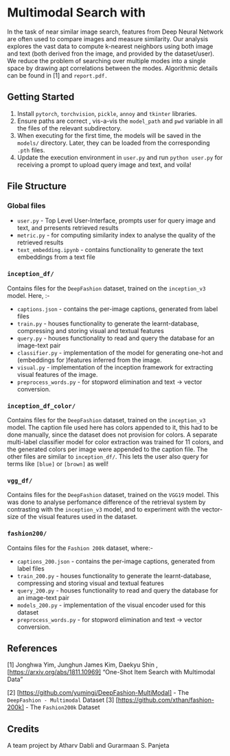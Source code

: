 # Multimodal Search with 

In the task of near similar image search, features from Deep Neural Network are often used to compare images and measure similarity. Our analysis explores the vast data to compute k-nearest neighbors using both image and text (both derived fron the image, and provided by the dataset/user). We reduce the problem of searching over multiple modes into a single space by drawing apt correlations between the modes. Algorithmic details can be found in [1] and `report.pdf.`

## Getting Started

1. Install `pytorch`, `torchvision`, `pickle`, `annoy` and `tkinter` libraries.
2. Ensure paths are correct , vis-a-vis the `model_path` and `pwd` variable in all the files of the relevant subdirectory.
3. When executing for the first time, the models will be saved in the `models/` directory. Later, they can be loaded from the corresponding `.pth` files.
4. Update the execution environment in `user.py` and run `python user.py` for receiving a prompt to upload query image and text, and voila!

## File Structure 

### Global files 

- `user.py` - Top Level User-Interface, prompts user for query image and text, and prresents retrieved results
- `metric.py` - for computing similarity index to analyse the quality of the retrieved results
- `text_embedding.ipynb` - contains functionality to generate the text embeddings from a text file


### `inception_df/` 

Contains files for the `DeepFashion` dataset, trained on the `inception_v3` model. Here, :- 

- `captions.json` - contains the per-image captions, generated from label files
- `train.py` - houses functionality to generate the learnt-database, compressing and storing visual and textual features
- `query.py` - houses functionality to read and query the database for an image-text pair
- `classifier.py` - implementation of the model for generating one-hot and (embeddings for )features inferred from the image.
- `visual.py` - implementation of the inception framework for extracting visual features of the image.
- `preprocess_words.py` - for stopword elimination and text -> vector conversion.

### `inception_df_color/` 

Contains files for the `DeepFashion` dataset, trained on the `inception_v3` model. The caption file used here has colors appended to it, this had to be done manually, since the dataset does not provision for colors. A separate multi-label classifier model for color extraction was trained for 11 colors, and the generated colors per image were appended to the caption file. The other files are similar to `inception_df/`. This lets the user also query for terms like `[blue]` or `[brown]` as well!

### `vgg_df/`

Contains files for the `DeepFashion` dataset, trained on the `VGG19` model. This was done to analyse perfomance difference of the retrieval system by contrasting with the `inception_v3` model, and to experiment with the vector-size of the visual features used in the dataset.

### `fashion200/` 

Contains files for the `Fashion 200k` dataset, where:- 

- `captions_200.json` - contains the per-image captions, generated from label files
- `train_200.py` - houses functionality to generate the learnt-database, compressing and storing visual and textual features
- `query_200.py` - houses functionality to read and query the database for an image-text pair
- `models_200.py` - implementation of the visual encoder used for this dataset
- `preprocess_words.py` - for stopword elimination and text -> vector conversion.

## References 

[1] Jonghwa Yim, Junghun James Kim, Daekyu Shin ,  [https://arxiv.org/abs/1811.10969] “One-Shot Item Search with Multimodal Data”

[2] [https://github.com/yumingj/DeepFashion-MultiModal] - The `DeepFashion - Multimodal` Dataset
[3] [https://github.com/xthan/fashion-200k] - The `Fashion200k` Dataset

## Credits

A team project by Atharv Dabli and Gurarmaan S. Panjeta

